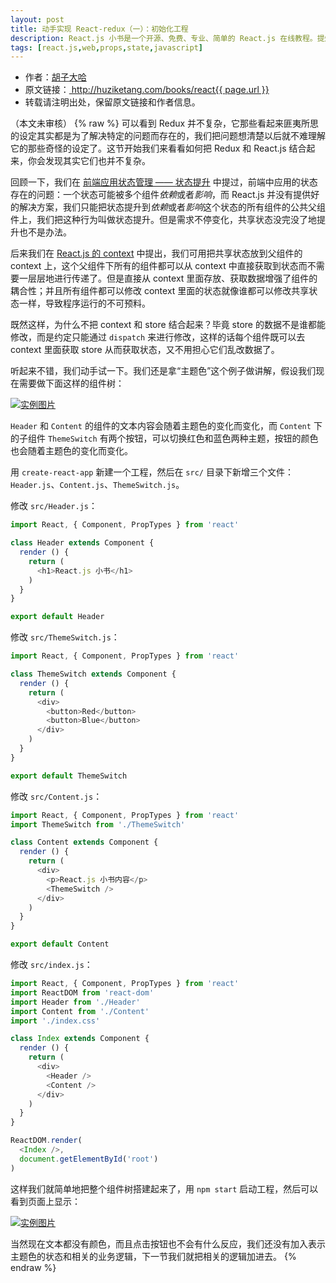 ```yaml
---
layout: post
title: 动手实现 React-redux（一）：初始化工程
description: React.js 小书是一个开源、免费、专业、简单的 React.js 在线教程。提炼实战经验中基础的、重要的、频繁的知识进行重点讲解，让你能用最少的精力深入了解实战中最需要的 React.js 知识。
tags: [react.js,web,props,state,javascript]
---
```


<ul style='font-size: 14px;'>
  <li>
    作者：<a href="https://www.zhihu.com/people/hu-zi-da-ha" target="_blank">胡子大哈</a>
  </li>
  <li>
    原文链接：<a href="http://huziketang.com/books/react{{ page.url }}"> http://huziketang.com/books/react{{ page.url }} </a>
  </li>
  <li>转载请注明出处，保留原文链接和作者信息。</li>
</ul>

（本文未审核）
{% raw %}
可以看到 Redux 并不复杂，它那些看起来匪夷所思的设定其实都是为了解决特定的问题而存在的，我们把问题想清楚以后就不难理解它的那些奇怪的设定了。这节开始我们来看看如何把 Redux 和 React.js 结合起来，你会发现其实它们也并不复杂。

回顾一下，我们在 [前端应用状态管理 —— 状态提升](http://react.huziketang.com/blog/lesson17) 中提过，前端中应用的状态存在的问题：一个状态可能被多个组件*依赖*或者*影响*，而 React.js 并没有提供好的解决方案，我们只能把状态提升到*依赖*或者*影响*这个状态的所有组件的公共父组件上，我们把这种行为叫做状态提升。但是需求不停变化，共享状态没完没了地提升也不是办法。

后来我们在 [React.js 的 context](http://react.huziketang.com/blog/lesson29) 中提出，我们可用把共享状态放到父组件的 context 上，这个父组件下所有的组件都可以从 context 中直接获取到状态而不需要一层层地进行传递了。但是直接从 context 里面存放、获取数据增强了组件的耦合性；并且所有组件都可以修改 context 里面的状态就像谁都可以修改共享状态一样，导致程序运行的不可预料。

既然这样，为什么不把 context 和 store 结合起来？毕竟 store 的数据不是谁都能修改，而是约定只能通过 `dispatch` 来进行修改，这样的话每个组件既可以去 context 里面获取 store 从而获取状态，又不用担心它们乱改数据了。

听起来不错，我们动手试一下。我们还是拿“主题色”这个例子做讲解，假设我们现在需要做下面这样的组件树：

<a href="http://huzidaha.github.io/react-naive-book/assets/img/posts/9271BF94-6599-4F73-A814-0DDA20B634D9.png" target="_blank">![实例图片](http://huzidaha.github.io/react-naive-book/assets/img/posts/9271BF94-6599-4F73-A814-0DDA20B634D9.png)</a>

`Header` 和 `Content` 的组件的文本内容会随着主题色的变化而变化，而 `Content` 下的子组件 `ThemeSwitch` 有两个按钮，可以切换红色和蓝色两种主题，按钮的颜色也会随着主题色的变化而变化。

用 `create-react-app` 新建一个工程，然后在 `src/` 目录下新增三个文件：`Header.js`、`Content.js`、`ThemeSwitch.js`。

修改 `src/Header.js`：

```javascript
import React, { Component, PropTypes } from 'react'

class Header extends Component {
  render () {
    return (
      <h1>React.js 小书</h1>
    )
  }
}

export default Header
```

修改 `src/ThemeSwitch.js`：

```javascript
import React, { Component, PropTypes } from 'react'

class ThemeSwitch extends Component {
  render () {
    return (
      <div>
        <button>Red</button>
        <button>Blue</button>
      </div>
    )
  }
}

export default ThemeSwitch
```

修改 `src/Content.js`：

```javascript
import React, { Component, PropTypes } from 'react'
import ThemeSwitch from './ThemeSwitch'

class Content extends Component {
  render () {
    return (
      <div>
        <p>React.js 小书内容</p>
        <ThemeSwitch />
      </div>
    )
  }
}

export default Content
```

修改 `src/index.js`：

```javascript
import React, { Component, PropTypes } from 'react'
import ReactDOM from 'react-dom'
import Header from './Header'
import Content from './Content'
import './index.css'

class Index extends Component {
  render () {
    return (
      <div>
        <Header />
        <Content />
      </div>
    )
  }
}

ReactDOM.render(
  <Index />,
  document.getElementById('root')
)
```

这样我们就简单地把整个组件树搭建起来了，用 `npm start` 启动工程，然后可以看到页面上显示：

<a href="http://huzidaha.github.io/react-naive-book/assets/img/posts/6BF5EA6C-4B5E-48C8-96CF-F8B858AE6AB4.png" target="_blank">![实例图片](http://huzidaha.github.io/react-naive-book/assets/img/posts/6BF5EA6C-4B5E-48C8-96CF-F8B858AE6AB4.png)</a>

当然现在文本都没有颜色，而且点击按钮也不会有什么反应，我们还没有加入表示主题色的状态和相关的业务逻辑，下一节我们就把相关的逻辑加进去。
{% endraw %}